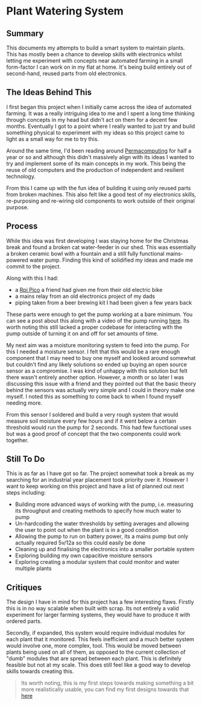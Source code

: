 
# Plant Watering System
## Summary
This documents my attempts to build a smart system to maintain plants. This has mostly been a chance to develop skills with electronics whilst letting me experiment with concepts near automated farming in a small form-factor I can work on in my flat at home. It's being build entirely out of second-hand, reused parts from old electronics.

## The Ideas Behind This
I first began this project when I initially came across the idea of automated farming. It was a really intriguing idea to me and I spent a long time thinking through concepts in my head but didn't act on them for a decent few months. Eventually I got to a point where I really wanted to just try and build something physical to experiment with my ideas so this project came to light as a small way for me to try this.

Around the same time, I'd been reading around [Permacomputing](permacomputing.html) for half a year or so and although this didn't massively align with its ideas I wanted to try and implement some of its main concepts in my work. This being the reuse of old computers and the production of independent and resilient technology.

From this I came up with the fun idea of building it using only reused parts from broken machines. This also felt like a good test of my electronics skills, re-purposing and re-wiring old components to work outside of their original purpose.


## Process
While this idea was first developing I was staying home for the Christmas break and found a broken cat water-feeder in our shed. This was essentially a broken ceramic bowl with a fountain and a still fully functional mains-powered water pump. Finding this kind of solidified my ideas and made me commit to the project.

Along with this I had: 
- a [Rpi Pico](https://www.raspberrypi.com/products/raspberry-pi-pico/) a friend had given me from their old electric bike
- a mains relay from an old electronics project of my dads
- piping taken from a beer brewing kit I had been given a few years back

These parts were enough to get the pump working at a bare minimum. You can see a post about this along with a video of the pump running [here](https://fosstodon.org/@Wi__Ro/110231382934272477). Its worth noting this still lacked a proper codebase for interacting with the pump outside of turning it on and off for set amounts of time.

My next aim was a moisture monitoring system to feed into the pump. For this I needed a moisture sensor. I felt that this would be a rare enough component that I may need to buy one myself and looked around somewhat but couldn't find any likely solutions so ended up buying an open source sensor as a compromise. I was kind of unhappy with this solution but felt there wasn't entirely another option. However, a month or so later I was discussing this issue with a friend and they pointed out that the basic theory behind the sensors was actually very simple and I could in theory make one myself. I noted this as something to come back to when I found myself needing more.

From this sensor I soldered and build a very rough system that would measure soil moisture every few hours and if it went below a certain threshold would run the pump for 2 seconds. This had few functional uses but was a good proof of concept that the two components could work together.

## Still To Do
This is as far as I have got so far. The project somewhat took a break as my searching for an industrial year placement took priority over it. However I want to keep working on this project and have a list of planned out next steps including:
- Building more advanced ways of working with the pump, i.e. measuring its throughput and creating methods to specify how much water to pump
- Un-hardcoding the water thresholds by setting averages and allowing the user to point out when the plant is in a good condition
- Allowing the pump to run on battery power, its a mains pump but only actually required 5v/12a so this could easily be done
- Cleaning up and finalising the electronics into a smaller portable system 
- Exploring building my own capacitive moisture sensors
- Exploring creating a modular system that could monitor and water multiple plants

## Critiques
The design I have in mind for this project has a few interesting flaws. Firstly this is in no way scalable when built with scrap. Its not entirely a valid experiment for larger farming systems, they would have to produce it with ordered parts.

Secondly, if expanded, this system would require individual modules for each plant that it monitored. This feels inefficient and a much better system would involve one, more complex, tool. This would be moved between plants being used on all of them, as opposed to the current collection of "dumb" modules that are spread between each plant.
This is definitely feasible but not at my scale. This does still feel like a good way to develop skills towards creating this.

>Its worth noting, this is my first steps towards making something a bit more realistically usable, you can find my first designs towards that [here](PlantCareV2.md)